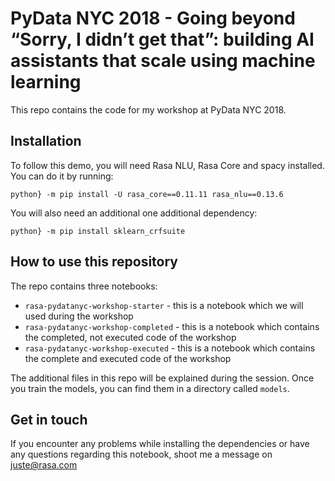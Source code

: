 # PyData NYC 2018 - Going beyond “Sorry, I didn’t get that”: building AI assistants that scale using machine learning

This repo contains the code for my workshop at PyData NYC 2018.

## Installation

To follow this demo, you will need Rasa NLU, Rasa Core and spacy installed. You can do it by running:


`python} -m pip install -U rasa_core==0.11.11 rasa_nlu==0.13.6`

You will also need an additional one additional dependency:

`python} -m pip install sklearn_crfsuite`


## How to use this repository

The repo contains three notebooks:
- `rasa-pydatanyc-workshop-starter` - this is a notebook which we will used during the workshop
- `rasa-pydatanyc-workshop-completed` - this is a notebook which contains the completed, not executed code of the workshop
- `rasa-pydatanyc-workshop-executed` - this is a notebook which contains the complete and executed code of the workshop

The additional files in this repo will be explained during the session. Once you train the models, you can find them in a directory called `models`.

## Get in touch

If you encounter any problems while installing the dependencies or have any questions regarding this notebook, shoot me a message on juste@rasa.com
